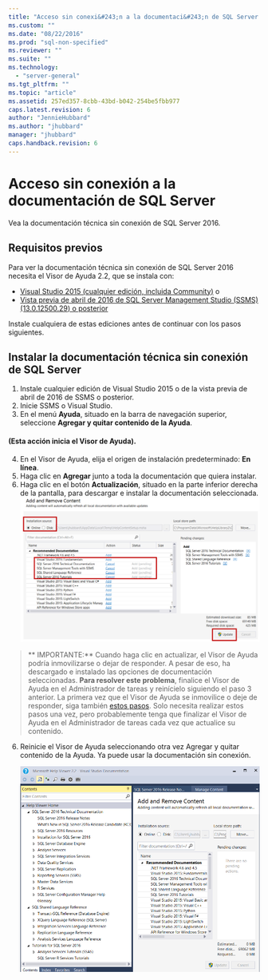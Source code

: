 ```yaml
---
title: "Acceso sin conexi&#243;n a la documentaci&#243;n de SQL Server | Microsoft Docs"
ms.custom: ""
ms.date: "08/22/2016"
ms.prod: "sql-non-specified"
ms.reviewer: ""
ms.suite: ""
ms.technology: 
  - "server-general"
ms.tgt_pltfrm: ""
ms.topic: "article"
ms.assetid: 257ed357-8cbb-43bd-b042-254be5fbb977
caps.latest.revision: 6
author: "JennieHubbard"
ms.author: "jhubbard"
manager: "jhubbard"
caps.handback.revision: 6
---
```

# Acceso sin conexi&#243;n a la documentaci&#243;n de SQL Server

Vea la documentación técnica sin conexión de SQL Server 2016.
  
## Requisitos previos
Para ver la documentación técnica sin conexión de SQL Server 2016 necesita el Visor de Ayuda 2.2, que se instala con: 
- [Visual Studio 2015 (cualquier edición, incluida Community)](https://www.visualstudio.com/products/visual-studio-community-vs.aspx) o
- [Vista previa de abril de 2016 de SQL Server Management Studio (SSMS) (13.0.12500.29) o posterior](https://msdn.microsoft.com/library/mt238290.aspx)

Instale cualquiera de estas ediciones antes de continuar con los pasos siguientes.
  
## Instalar la documentación técnica sin conexión de SQL Server 

1. Instale cualquier edición de Visual Studio 2015 o de la vista previa de abril de 2016 de SSMS o posterior. 
2. Inicie SSMS o Visual Studio.
3. En el menú **Ayuda**, situado en la barra de navegación superior, seleccione **Agregar y quitar contenido de la Ayuda**. 

#### (Esta acción inicia el Visor de Ayuda).

4. En el Visor de Ayuda, elija el origen de instalación predeterminado: **En línea**. 
5. Haga clic en **Agregar** junto a toda la documentación que quiera instalar.
6. Haga clic en el botón **Actualización**, situado en la parte inferior derecha de la pantalla, para descargar e instalar la documentación seleccionada.
![Carga contenido sin conexión](../sql-server/media/load-offline-content.png) 

 >** IMPORTANTE:** Cuando haga clic en actualizar, el Visor de Ayuda podría inmovilizarse o dejar de responder. A pesar de eso, ha descargado e instalado las opciones de documentación seleccionadas. **Para resolver este problema**, finalice el Visor de Ayuda en el Administrador de tareas y reinícielo siguiendo el paso 3 anterior. La primera vez que el Visor de Ayuda se inmovilice o deje de responder, siga también [estos pasos](https://msdn.microsoft.com/library/mt654096.aspx). Solo necesita realizar estos pasos una vez, pero probablemente tenga que finalizar el Visor de Ayuda en el Administrador de tareas cada vez que actualice su contenido.  
6. Reinicie el Visor de Ayuda seleccionando otra vez Agregar y quitar contenido de la Ayuda. Ya puede usar la documentación sin conexión.



   ![Documentación sin conexión lista para su uso](../sql-server/media/offline-ready-to-use.png)


